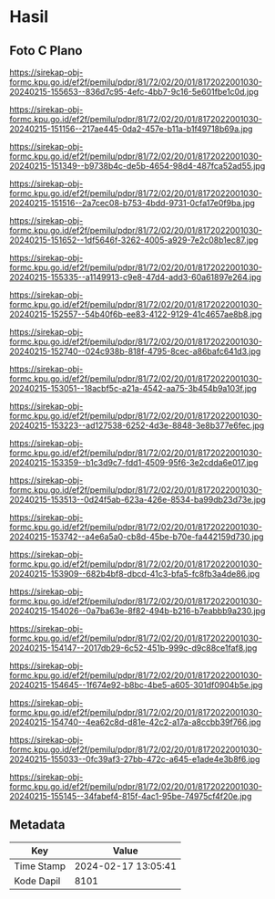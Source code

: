 # Hasil

## Foto C Plano

https://sirekap-obj-formc.kpu.go.id/ef2f/pemilu/pdpr/81/72/02/20/01/8172022001030-20240215-155653--836d7c95-4efc-4bb7-9c16-5e601fbe1c0d.jpg

https://sirekap-obj-formc.kpu.go.id/ef2f/pemilu/pdpr/81/72/02/20/01/8172022001030-20240215-151156--217ae445-0da2-457e-b11a-b1f49718b69a.jpg

https://sirekap-obj-formc.kpu.go.id/ef2f/pemilu/pdpr/81/72/02/20/01/8172022001030-20240215-151349--b9738b4c-de5b-4654-98d4-487fca52ad55.jpg

https://sirekap-obj-formc.kpu.go.id/ef2f/pemilu/pdpr/81/72/02/20/01/8172022001030-20240215-151516--2a7cec08-b753-4bdd-9731-0cfa17e0f9ba.jpg

https://sirekap-obj-formc.kpu.go.id/ef2f/pemilu/pdpr/81/72/02/20/01/8172022001030-20240215-151652--1df5646f-3262-4005-a929-7e2c08b1ec87.jpg

https://sirekap-obj-formc.kpu.go.id/ef2f/pemilu/pdpr/81/72/02/20/01/8172022001030-20240215-155335--a1149913-c9e8-47d4-add3-60a61897e264.jpg

https://sirekap-obj-formc.kpu.go.id/ef2f/pemilu/pdpr/81/72/02/20/01/8172022001030-20240215-152557--54b40f6b-ee83-4122-9129-41c4657ae8b8.jpg

https://sirekap-obj-formc.kpu.go.id/ef2f/pemilu/pdpr/81/72/02/20/01/8172022001030-20240215-152740--024c938b-818f-4795-8cec-a86bafc641d3.jpg

https://sirekap-obj-formc.kpu.go.id/ef2f/pemilu/pdpr/81/72/02/20/01/8172022001030-20240215-153051--18acbf5c-a21a-4542-aa75-3b454b9a103f.jpg

https://sirekap-obj-formc.kpu.go.id/ef2f/pemilu/pdpr/81/72/02/20/01/8172022001030-20240215-153223--ad127538-6252-4d3e-8848-3e8b377e6fec.jpg

https://sirekap-obj-formc.kpu.go.id/ef2f/pemilu/pdpr/81/72/02/20/01/8172022001030-20240215-153359--b1c3d9c7-fdd1-4509-95f6-3e2cdda6e017.jpg

https://sirekap-obj-formc.kpu.go.id/ef2f/pemilu/pdpr/81/72/02/20/01/8172022001030-20240215-153513--0d24f5ab-623a-426e-8534-ba99db23d73e.jpg

https://sirekap-obj-formc.kpu.go.id/ef2f/pemilu/pdpr/81/72/02/20/01/8172022001030-20240215-153742--a4e6a5a0-cb8d-45be-b70e-fa442159d730.jpg

https://sirekap-obj-formc.kpu.go.id/ef2f/pemilu/pdpr/81/72/02/20/01/8172022001030-20240215-153909--682b4bf8-dbcd-41c3-bfa5-fc8fb3a4de86.jpg

https://sirekap-obj-formc.kpu.go.id/ef2f/pemilu/pdpr/81/72/02/20/01/8172022001030-20240215-154026--0a7ba63e-8f82-494b-b216-b7eabbb9a230.jpg

https://sirekap-obj-formc.kpu.go.id/ef2f/pemilu/pdpr/81/72/02/20/01/8172022001030-20240215-154147--2017db29-6c52-451b-999c-d9c88ce1faf8.jpg

https://sirekap-obj-formc.kpu.go.id/ef2f/pemilu/pdpr/81/72/02/20/01/8172022001030-20240215-154645--1f674e92-b8bc-4be5-a605-301df0904b5e.jpg

https://sirekap-obj-formc.kpu.go.id/ef2f/pemilu/pdpr/81/72/02/20/01/8172022001030-20240215-154740--4ea62c8d-d81e-42c2-a17a-a8ccbb39f766.jpg

https://sirekap-obj-formc.kpu.go.id/ef2f/pemilu/pdpr/81/72/02/20/01/8172022001030-20240215-155033--0fc39af3-27bb-472c-a645-e1ade4e3b8f6.jpg

https://sirekap-obj-formc.kpu.go.id/ef2f/pemilu/pdpr/81/72/02/20/01/8172022001030-20240215-155145--34fabef4-815f-4ac1-95be-74975cf4f20e.jpg


## Metadata

| Key        | Value               |
| ---------- | ------------------- |
| Time Stamp | 2024-02-17 13:05:41 |
| Kode Dapil | 8101                |



